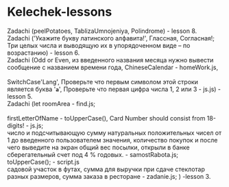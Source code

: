 # Kelechek-lessons
Zadachi (peelPotatoes, TablizaUmnojeniya, Polindrome) - lesson 8. <br>
Zadachi ('Укажите букву латинского алфавита!', Глассная, Согласная!; Три целых числа и выводящую их в упорядоченном виде – по возрастанию) - lesson 6. <br>
Zadachi (Odd or Even, из введенного названия месяца нужно вывести сообщение с названием времени года, ChineseCalendar - homeWork.js, <br>
  <br> SwitchCase'Lang', Проверьте что первым символом этой строки является буква '**`a`**', Проверьте что первая цифра числа 1, 2 или 3 - js.js) - lesson 5. <br>
Zadachi (let roomArea - find.js; <br>
  <br> firstLetterOfName - toUpperCase(), Card Number should consist from 18-digits! - js.js; 
  <br> число и подсчитывающую сумму натуральных положительных чисел от 1 до введенного пользователем значения,  количество покупок и после чего выведите на экран общий вес посылки, открыли в банке сберегательный счет под 4 % годовых. - samostRabota.js; 
  <br> toUpperCase(); - script.js
  <br> садовой участок в футах, сумма для выручки при сдаче стеклотар разных размеров, суммa заказа в ресторане - zadanie.js; ) -lesson 3. <br>
